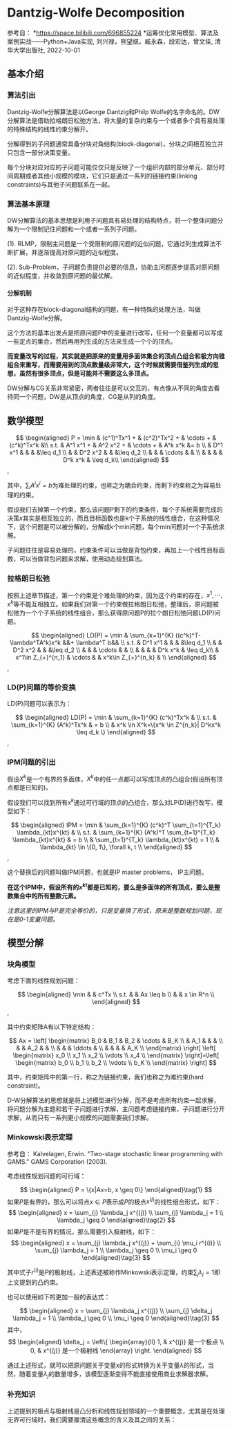 # Dantzig-Wolfe Decomposition

参考自：
*https://space.bilibili.com/696855224
*运筹优化常用模型、算法及案例实战——Python+Java实现, 刘兴禄，熊望祺，臧永森，段宏达，曾文佳, 清华大学出版社, 2022-10-01

## 基本介绍

### 算法引出

Dantzig-Wolfe分解算法是以George Dantzig和Philp Wolfe的名字命名的。DW分解算法是借助拉格朗日松弛方法，将大量的复杂约束与一个或者多个具有易处理的特殊结构的线性约束分解开。

分解得到的子问题通常具备分块对角结构(block-diagonal)，分块之间相互独立并只包含一部分决策变量。

每个分块对应对应的子问题可能仅仅只是反映了一个组织内部的部分单元、部分时间周期或者其他小规模的模块，它们只是通过一系列的链接约束(linking constraints)与其他子问题联系在一起。

### 算法基本原理

DW分解算法的基本思想是利用子问题具有易处理的结构特点，将一个整体问题分解为一个限制记住问题和一个或者一系列子问题。

(1). RLMP，限制主问题是一个受限制的原问题的近似问题，它通过列生成算法不断扩展，并逐渐提高对原问题的近似程度。

(2). Sub-Problem，子问题负责提供必要的信息，协助主问题逐步提高对原问题的近似程度，并收敛到原问题的最优解。

#### 分解机制

对于这种存在block-diagonal结构的问题，有一种特殊的处理方法，叫做Dantzig-Wolfe分解。

这个方法的基本出发点是把原问题P中的变量进行改写，任何一个变量都可以写成一些定点的集合，然后再用列生成的方法来生成一个个的顶点。

**而变量改写的过程，其实就是把原来的变量用多面体集合的顶点凸组合和极方向锥组合来重写，而需要用到的顶点数量级非常大，这个时候就需要借鉴列生成的思想，虽然有很多顶点，但是可能并不需要这么多顶点。**

DW分解与CG关系非常紧密，两者往往是可以交互的，有点像从不同的角度去看待同一个问题，DW是从顶点的角度，CG是从列的角度。

## 数学模型

$$
\begin{aligned}
 P = \min &  (c^1)^Tx^1 +   & (c^2)^Tx^2 +  & \cdots  + &  (c^k)^Tx^k   &\\
 s.t. &  A^1 x^1 +      & A^2 x^2 +     & \cdots +  &   A^k x^k     &= b  \\
      & D^1 x^1         &               &           &               &\leq d_1 \\
      &                 & D^2 x^2       &           &               &\leq d_2 \\
      &                 &               & \cdots    &               & \\
      &                 &               &           & D^k x^k       & \leq d_k\\
\end{aligned}
$$,


其中，$\sum_{i}A^ix^i = b$为难处理的约束，也称之为耦合约束，而剩下约束称之为容易处理的约束。


假设我们去掉第一个约束，那么该问题P剩下的约束条件，每个子系统需要完成的决策$x$其实是相互独立的，而且目标函数也是k个子系统的线性组合，在这种情况下，这个问题是可以被分解的，分解成k个min问题，每个min问题对一个子系统求解。

子问题往往是容易处理的，约束条件可以当做是背包约束，再加上一个线性目标函数，可以当做背包问题来求解，使用动态规划算法。


### 拉格朗日松弛

按照上述章节描述，第一个约束是个难处理的约束，因为这个约束的存在，$x^1, \cdots, x^k$等不能互相独立。如果我们对第一个约束做拉格朗日松弛，整理后，原问题被松弛为一个个子系统的线性组合，那么获得原问题P的拉个朗日松弛问题LD(P)问题。

$$
\begin{aligned}
 LD(P) = \min & \sum_{k=1}^{K} ((c^k)^T-\lambda^TA^k)x^k &&+ \lambda^T b&& \\
 s.t. & D^1 x^1         &               &           &               &\leq d_1 \\
      &                 & D^2 x^2       &           &               &\leq d_2 \\
      &                 &               & \cdots    &               & \\
      &                 &               &           & D^k x^k       & \leq d_k\\
      &    x^1\in Z_{+}^{n_1}            &      \cdots         &           &   x^k\in Z_{+}^{n_k}      & \\
\end{aligned}
$$,

### LD(P)问题的等价变换

LD(P)问题可以表示为：

$$
\begin{aligned}
 LD(P) = \min & \sum_{k=1}^{K} (c^k)^Tx^k &  \\
 s.t. & \sum_{k=1}^{K} (A^k)^Tx^k & = b \\
       &  x^k \in X^k=\{x^k \in Z^{n_k}| D^kx^k \leq d_k \}
\end{aligned}
$$,


### IPM问题的引出

假设$X^k$是一个有界的多面体，$X^k$中的任一点都可以写成顶点的凸组合(假设所有顶点都是已知的)。

假设我们可以找到所有$x^k$通过可行域的顶点的凸组合，那么对LP(D)进行改写，模型如下：

$$
\begin{aligned}
 IPM = \min & \sum_{k=1}^{K} (c^k)^T \sum_{t=1}^{T_k} \lambda_{kt}x^{kt}  &  \\
 s.t. & \sum_{k=1}^{K} (A^k)^T \sum_{t=1}^{T_k} \lambda_{kt}x^{kt} & = b \\
       & \sum_{t=1}^{T_k} \lambda_{kt}x^{kt} = 1 \\
       & \lambda_{kt} \in \{0, 1\}, \forall k, t  \\
\end{aligned}
$$,

这个替换后的问题叫做IPM问题，也就是IP master problems， IP主问题。

**在这个IPM中，假设所有的$x^{kt}$都是已知的，要么是多面体的所有顶点，要么是整数集合中的所有整数元素。**

*注意这里的IPM与P是完全等价的，只是变量换了形式，原来是整数规划问题，现在是0-1变量问题。*


## 模型分解

### 块角模型

考虑下面的线性规划问题：

$$
\begin{aligned}
 \min &  & c^Tx  \\
 s.t. & & Ax \leq b \\
      & & x \in R^n \\
\end{aligned}
$$,

其中约束矩阵A有以下特定结构：



$$
Ax = \left[
\begin{matrix}
B_0 & B_1 & B_2 & \cdots & B_K \\
 & A_1 &   &   &   \\
  &   & A_2 &   &   \\
  &   &   & \ddots &  \\
  &   &   & &   A_K \\
\end{matrix}
\right]
\left[
\begin{matrix}
x_0  \\
x_1  \\
x_2  \\
\vdots  \\
x_4  \\
\end{matrix}
\right]=\left[
\begin{matrix}
b_0  \\
b_1  \\
b_2  \\
\vdots  \\
b_K  \\
\end{matrix}
\right]
$$

其中，约束矩阵中的第一行，称之为链接约束，我们也称之为难约束(hard constraint)。

D-W分解算法的思想就是将上述模型进行分解，而不是考虑所有约束一起求解，将问题分解为主题和若干子问题进行求解，主问题考虑链接约束，子问题进行分开求解，从而只有一系列更小规模的问题需要我们求解。

### Minkowski表示定理

参考自：
Kalvelagen, Erwin. "Two-stage stochastic linear programming with GAMS." GAMS Corporation (2003).

考虑线性规划问题的可行域：

$$
\begin{aligned}
P = \{x|Ax=b, x \geq 0\}
\end{aligned}\tag{1}
$$
如果$P$是有界的，那么可以将点$x\in P$表示成$P$的极点$x^{(j)}$的线性组合形式，如下：
$$
\begin{aligned}
x = \sum_{j} \lambda_j x^{(j)} \\
\sum_{j} \lambda_j  = 1 \\
\lambda_j \geq 0
\end{aligned}\tag{2}
$$
如果$P$是不是有界的情况，那么需要引入极射线，如下：
$$
\begin{aligned}
x = \sum_{j} \lambda_j x^{(j)} + \sum_{i} \mu_i r^{(i)} \\
\sum_{j} \lambda_j  = 1 \\
\lambda_j \geq 0 \\
\mu_i \geq 0
\end{aligned}\tag{3} 
$$

其中式子$r^{(i)}$是$P$的极射线，上述表述被称作Minkowski表示定理，约束$\sum_{j} \lambda_j =1$即上文提到的凸约束。

也可以使用如下的更加一般的表达式：

$$
\begin{aligned}
x = \sum_{j} \lambda_j x^{(j)}  \\
\sum_{j} \delta_j \lambda_j  = 1 \\
\lambda_j \geq 0 \\
\mu_i \geq 0
\end{aligned}\tag{3} 
$$
其中，
$$
\begin{aligned}
\delta_j  = \left\{ 
        \begin{array}{ll} 
        1, & x^{(j)} 是一个极点  \\ 
        0, & x^{(j)} 是一个极射线
        \end{array} 
        \right.
\end{aligned}
$$

通过上述形式，就可以把原问题关于变量$x$的形式转换为关于变量$\lambda$的形式，当然，随着变量$\lambda_j$的数量增多，该模型逐渐变得不能直接使用商业求解器求解。

### 补充知识

上述提到的极点与极射线是凸分析和线性规划领域的一个重要概念，尤其是在处理无界可行域时，我们需要厘清这些概念的含义及其之间的关系：